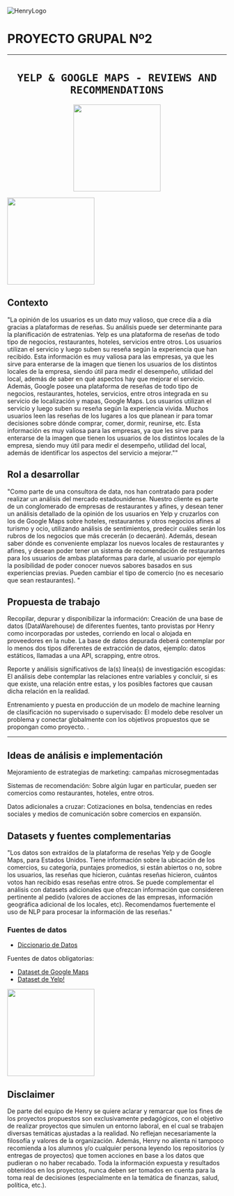 ![HenryLogo](https://d31uz8lwfmyn8g.cloudfront.net/Assets/logo-henry-white-lg.png)

# **PROYECTO GRUPAL Nº2**

- - -

# <h1 align="center">**`YELP & GOOGLE MAPS - REVIEWS AND RECOMMENDATIONS`**</h1>

<p align="center">
<img src="https://upload.wikimedia.org/wikipedia/commons/thumb/a/ad/Yelp_Logo.svg/2560px-Yelp_Logo.svg.png"  height="200">
<p align="center">
</p><img src="https://upload.wikimedia.org/wikipedia/commons/thumb/b/bd/Google_Maps_Logo_2020.svg/512px-Google_Maps_Logo_2020.svg.png"  height="200">
</p>


## **Contexto**

"La opinión de los usuarios es un dato muy valioso, que crece día a día gracias a plataformas de reseñas. Su análisis puede ser determinante para la planificación de estratenias. Yelp es una plataforma de reseñas de todo tipo de negocios, restaurantes, hoteles, servicios entre otros. Los usuarios utilizan el servicio y luego suben su reseña según la experiencia que han recibido. Esta información es muy valiosa para las empresas, ya que les sirve para enterarse de la imagen que tienen los usuarios de los distintos locales de la empresa, siendo útil para medir el desempeño, utilidad del local, además de saber en qué aspectos hay que mejorar el servicio. Además, Google posee una plataforma de reseñas de todo tipo de negocios, restaurantes, hoteles, servicios, entre otros integrada en su servicio de localización y mapas, Google Maps. Los usuarios utilizan el servicio y luego suben su reseña según la experiencia vivida. Muchos usuarios leen las reseñas de los lugares a los que planean ir para tomar decisiones sobre dónde comprar, comer, dormir, reunirse, etc. Esta información es muy valiosa para las empresas, ya que les sirve para enterarse de la imagen que tienen los usuarios de los distintos locales de la empresa, siendo muy útil para medir el desempeño, utilidad del local, además de identificar los aspectos del servicio a mejorar.""


## **Rol a desarrollar**

"Como parte de una consultora de data, nos han contratado para poder realizar un análisis del mercado estadounidense. Nuestro cliente es parte de un conglomerado de empresas de restaurantes y afines, y desean tener un análisis detallado de la opinión de los usuarios en Yelp y cruzarlos con los de Google Maps sobre hoteles, restaurantes y otros negocios afines al turismo y ocio, utilizando análisis de sentimientos, predecir cuáles serán los rubros de los negocios que más crecerán (o decaerán). Además, desean saber dónde es conveniente emplazar los nuevos locales de restaurantes y afines, y desean poder tener un sistema de recomendación de restaurantes para los usuarios de ambas plataformas para darle, al usuario por ejemplo la posibilidad de poder conocer nuevos sabores basados en sus experiencias previas. Pueden cambiar el tipo de comercio (no es necesario que sean restaurantes).
"

## **Propuesta de trabajo**

Recopilar, depurar y disponibilizar la información: Creación de una base de datos (DataWarehouse) de diferentes fuentes, tanto provistas por Henry como incorporadas por ustedes, corriendo en local o alojada en proveedores en la nube. La base de datos depurada deberá contemplar por lo menos dos tipos diferentes de extracción de datos, ejemplo: datos estáticos, llamadas a una API, scrapping, entre otros. 

Reporte y análisis significativos de la(s) línea(s) de investigación escogidas: El análisis debe contemplar las relaciones entre variables y concluir, si es que existe, una relación entre estas, y los posibles factores que causan dicha relación en la realidad. 

Entrenamiento y puesta en producción de un modelo de machine learning de clasificación no supervisado o supervisado: El modelo debe resolver un problema y conectar globalmente con los objetivos propuestos que se propongan como proyecto.
.

- - -

## **Ideas de análisis e implementación**


Mejoramiento de estrategias de marketing: campañas microsegmentadas

Sistemas de recomendación: Sobre algún lugar en particular, pueden ser comercios como restaurantes, hoteles, entre otros.

Datos adicionales a cruzar: Cotizaciones en bolsa, tendencias en redes sociales y medios de comunicación sobre comercios en expansíón.


## **Datasets y fuentes complementarias**

"Los datos son extraídos de la plataforma de reseñas Yelp y de Google Maps, para Estados Unidos. Tiene información sobre la ubicación de los comercios, su categoría, puntajes promedios, si están abiertos o no, sobre los usuarios, las reseñas que hicieron, cuántas reseñas hicieron, cuántos votos han recibido esas reseñas entre otros. Se puede complementar el análisis con datasets adicionales que ofrezcan información que consideren pertinente al pedido (valores de acciones de las empresas, información geográfica adicional de los locales, etc). Recomendamos fuertemente el uso de NLP para procesar la información de las reseñas."

### **Fuentes de datos**

+   [Diccionario de Datos](https://docs.google.com/document/d/1ASLMGAgrviicATaP1UJlflpmBCXtuSTHQGWdQMN6_2I/edit)

Fuentes de datos obligatorias:
+   [Dataset de Google Maps](https://drive.google.com/drive/folders/1Wf7YkxA0aHI3GpoHc9Nh8_scf5BbD4DA?usp=share_link)
+   [Dataset de Yelp!](https://drive.google.com/drive/folders/1TI-SsMnZsNP6t930olEEWbBQdo_yuIZF?usp=sharing)



<img src = "https://media0.giphy.com/media/3o6Mbp8ctWmQkXok5a/giphy.gif?cid=790b761128fb8043c46c89171eb1bd632b9fddae2ed68215&rid=giphy.gif&ct=g" height = 200>

## Disclaimer  
De parte del equipo de Henry se quiere aclarar y remarcar que los fines de los proyectos propuestos son exclusivamente pedagógicos, con el objetivo de realizar proyectos que simulen un entorno laboral, en el cual se trabajen diversas temáticas ajustadas a la realidad.
 No reflejan necesariamente la filosofía y valores de la organización. Además, Henry no alienta ni tampoco recomienda a los alumnos y/o cualquier persona leyendo los repositorios (y entregas de proyectos) que tomen acciones en base a los datos que pudieran o no haber recabado. Toda la información expuesta y resultados obtenidos en los proyectos, nunca deben ser tomados en cuenta para la toma real de decisiones (especialmente en la temática de finanzas, salud, política, etc.).
